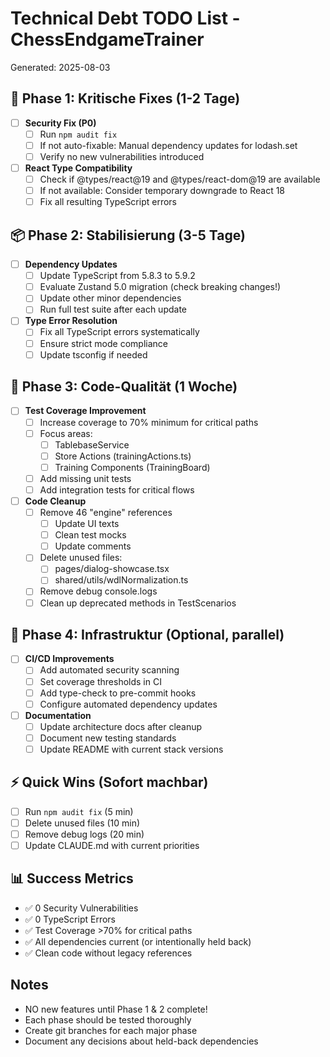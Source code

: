 # Technical Debt TODO List - ChessEndgameTrainer

Generated: 2025-08-03

## 🚨 Phase 1: Kritische Fixes (1-2 Tage)

- [ ] **Security Fix (P0)**
  - [ ] Run `npm audit fix`
  - [ ] If not auto-fixable: Manual dependency updates for lodash.set
  - [ ] Verify no new vulnerabilities introduced

- [ ] **React Type Compatibility**
  - [ ] Check if @types/react@19 and @types/react-dom@19 are available
  - [ ] If not available: Consider temporary downgrade to React 18
  - [ ] Fix all resulting TypeScript errors

## 📦 Phase 2: Stabilisierung (3-5 Tage)

- [ ] **Dependency Updates**
  - [ ] Update TypeScript from 5.8.3 to 5.9.2
  - [ ] Evaluate Zustand 5.0 migration (check breaking changes!)
  - [ ] Update other minor dependencies
  - [ ] Run full test suite after each update

- [ ] **Type Error Resolution**
  - [ ] Fix all TypeScript errors systematically
  - [ ] Ensure strict mode compliance
  - [ ] Update tsconfig if needed

## 🧪 Phase 3: Code-Qualität (1 Woche)

- [ ] **Test Coverage Improvement**
  - [ ] Increase coverage to 70% minimum for critical paths
  - [ ] Focus areas:
    - [ ] TablebaseService
    - [ ] Store Actions (trainingActions.ts)
    - [ ] Training Components (TrainingBoard)
  - [ ] Add missing unit tests
  - [ ] Add integration tests for critical flows

- [ ] **Code Cleanup**
  - [ ] Remove 46 "engine" references
    - [ ] Update UI texts
    - [ ] Clean test mocks
    - [ ] Update comments
  - [ ] Delete unused files:
    - [ ] pages/dialog-showcase.tsx
    - [ ] shared/utils/wdlNormalization.ts
  - [ ] Remove debug console.logs
  - [ ] Clean up deprecated methods in TestScenarios

## 🔧 Phase 4: Infrastruktur (Optional, parallel)

- [ ] **CI/CD Improvements**
  - [ ] Add automated security scanning
  - [ ] Set coverage thresholds in CI
  - [ ] Add type-check to pre-commit hooks
  - [ ] Configure automated dependency updates

- [ ] **Documentation**
  - [ ] Update architecture docs after cleanup
  - [ ] Document new testing standards
  - [ ] Update README with current stack versions

## ⚡ Quick Wins (Sofort machbar)

- [ ] Run `npm audit fix` (5 min)
- [ ] Delete unused files (10 min)
- [ ] Remove debug logs (20 min)
- [ ] Update CLAUDE.md with current priorities

## 📊 Success Metrics

- ✅ 0 Security Vulnerabilities
- ✅ 0 TypeScript Errors
- ✅ Test Coverage >70% for critical paths
- ✅ All dependencies current (or intentionally held back)
- ✅ Clean code without legacy references

## Notes

- NO new features until Phase 1 & 2 complete!
- Each phase should be tested thoroughly
- Create git branches for each major phase
- Document any decisions about held-back dependencies
